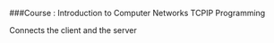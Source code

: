 ###Course : Introduction to Computer Networks
TCPIP Programming

Connects the client and the server
